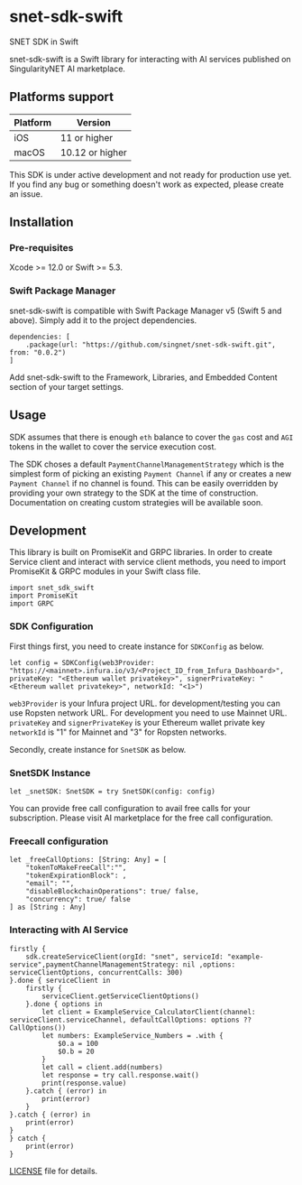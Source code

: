 # snet-sdk-swift
SNET SDK in Swift

snet-sdk-swift is a Swift library for interacting with AI services published on SingularityNET AI marketplace.

## Platforms support

| Platform | Version |
| ------ | ------ |
| iOS | 11 or higher |
| macOS | 10.12 or higher |

This SDK is under active development and not ready for production use yet. If you find any bug or something doesn't work as expected, please create an issue.

## Installation

### Pre-requisites
Xcode >= 12.0 or Swift >= 5.3.

### Swift Package Manager

snet-sdk-swift is compatible with Swift Package Manager v5 (Swift 5 and above). Simply add it to the project dependencies.

```
dependencies: [
    .package(url: "https://github.com/singnet/snet-sdk-swift.git", from: "0.0.2")
]
```
Add snet-sdk-swift to the Framework, Libraries, and Embedded Content section of your target settings.


## Usage

SDK assumes that there is enough  ```eth``` balance to cover the ```gas``` cost and ```AGI``` tokens in the wallet to cover the service execution cost.

The SDK choses a default  ```PaymentChannelManagementStrategy```  which is the simplest form of picking an existing ```Payment Channel``` if any or creates a new ```Payment Channel``` if no channel is found. This can be easily overridden by providing your own strategy to the SDK at the time of construction. Documentation on creating custom strategies will be available soon.

## Development

This library is built on PromiseKit and GRPC libraries. In order to create Service client and interact with service client methods, you need to import PromiseKit & GRPC modules in your Swift class file.

```
import snet_sdk_swift
import PromiseKit
import GRPC
```
### SDK Configuration

First things first, you need to create instance for  ```SDKConfig``` as below.

```
let config = SDKConfig(web3Provider: "https://<mainnet>.infura.io/v3/<Project_ID_from_Infura_Dashboard>", privateKey: "<Ethereum wallet privatekey>", signerPrivateKey: "<Ethereum wallet privatekey>", networkId: "<1>")
```
```web3Provider``` is your Infura project URL. for development/testing you can use Ropsten network URL. For development you need to use Mainnet URL.
```privateKey``` and ```signerPrivateKey``` is your Ethereum wallet private key
```networkId``` is "1" for Mainnet and "3" for Ropsten networks.

Secondly, create instance for ```SnetSDK``` as below.

### SnetSDK Instance

```
let _snetSDK: SnetSDK = try SnetSDK(config: config)
```
You can provide free call configuration to avail free calls for your subscription. Please visit AI marketplace for the free call configuration.

### Freecall configuration

```
let _freeCallOptions: [String: Any] = [
    "tokenToMakeFreeCall":"",
    "tokenExpirationBlock": ,
    "email": "",
    "disableBlockchainOperations": true/ false,
    "concurrency": true/ false
] as [String : Any]
```

### Interacting with AI Service

```
firstly {
    sdk.createServiceClient(orgId: "snet", serviceId: "example-service",paymentChannelManagementStrategy: nil ,options: serviceClientOptions, concurrentCalls: 300)
}.done { serviceClient in
    firstly {
        serviceClient.getServiceClientOptions()
    }.done { options in
        let client = ExampleService_CalculatorClient(channel: serviceClient.serviceChannel, defaultCallOptions: options ?? CallOptions())
        let numbers: ExampleService_Numbers = .with {
            $0.a = 100
            $0.b = 20
        }
        let call = client.add(numbers)
        let response = try call.response.wait()
        print(response.value)
    }.catch { (error) in
        print(error)
    }
}.catch { (error) in
    print(error)
}
} catch {
    print(error)
}
```

[LICENSE](https://github.com/singnet/snet-sdk-swift/blob/main/LICENSE) file for details.
